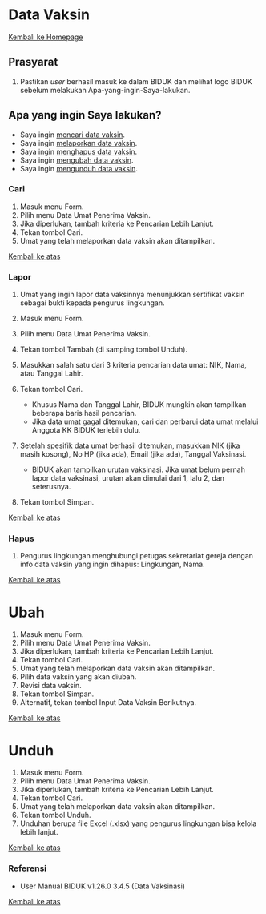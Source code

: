 # Data Vaksin

<a href="/biduk-panduan">Kembali ke Homepage</a>

## Prasyarat

1. Pastikan *user* berhasil masuk ke dalam BIDUK dan melihat logo BIDUK sebelum melakukan Apa-yang-ingin-Saya-lakukan.

## Apa yang ingin Saya lakukan?

- Saya ingin [mencari data vaksin](#cari).
- Saya ingin [melaporkan data vaksin](#lapor).
- Saya ingin [menghapus data vaksin](#hapus).
- Saya ingin [mengubah data vaksin](#ubah).
- Saya ingin [mengunduh data vaksin](#unduh).

### Cari

1. Masuk menu Form.
2. Pilih menu Data Umat Penerima Vaksin.
3. Jika diperlukan, tambah kriteria ke Pencarian Lebih Lanjut.
4. Tekan tombol Cari.
5. Umat yang telah melaporkan data vaksin akan ditampilkan.

<a href="#">Kembali ke atas</a>

### Lapor

1. Umat yang ingin lapor data vaksinnya menunjukkan sertifikat vaksin sebagai bukti kepada pengurus lingkungan.
2. Masuk menu Form.
3. Pilih menu Data Umat Penerima Vaksin.
4. Tekan tombol Tambah (di samping tombol Unduh).
5. Masukkan salah satu dari 3 kriteria pencarian data umat: NIK, Nama, atau Tanggal Lahir. 
6. Tekan tombol Cari.

      - Khusus Nama dan Tanggal Lahir, BIDUK mungkin akan tampilkan beberapa baris hasil pencarian.
      - Jika data umat gagal ditemukan, cari dan perbarui data umat melalui Anggota KK BIDUK terlebih dulu.

7. Setelah spesifik data umat berhasil ditemukan, masukkan NIK (jika masih kosong), No HP (jika ada), Email (jika ada), Tanggal Vaksinasi.

      - BIDUK akan tampilkan urutan vaksinasi. Jika umat belum pernah lapor data vaksinasi, urutan akan dimulai dari 1, lalu 2, dan seterusnya.

8. Tekan tombol Simpan.

<a href="#">Kembali ke atas</a>

### Hapus

1. Pengurus lingkungan menghubungi petugas sekretariat gereja dengan info data vaksin yang ingin dihapus: Lingkungan, Nama.

<a href="#">Kembali ke atas</a>

# Ubah

1. Masuk menu Form.
2. Pilih menu Data Umat Penerima Vaksin.
3. Jika diperlukan, tambah kriteria ke Pencarian Lebih Lanjut.
4. Tekan tombol Cari.
5. Umat yang telah melaporkan data vaksin akan ditampilkan.
6. Pilih data vaksin yang akan diubah.
7. Revisi data vaksin.
8. Tekan tombol Simpan.
9. Alternatif, tekan tombol Input Data Vaksin Berikutnya.

<a href="#">Kembali ke atas</a>

# Unduh

1. Masuk menu Form.
2. Pilih menu Data Umat Penerima Vaksin.
3. Jika diperlukan, tambah kriteria ke Pencarian Lebih Lanjut.
4. Tekan tombol Cari.
5. Umat yang telah melaporkan data vaksin akan ditampilkan.
6. Tekan tombol Unduh.
7. Unduhan berupa file Excel (.xlsx) yang pengurus lingkungan bisa kelola lebih lanjut.

<a href="#">Kembali ke atas</a>

### Referensi

- User Manual BIDUK v1.26.0 3.4.5 (Data Vaksinasi)

<a href="#">Kembali ke atas</a>
